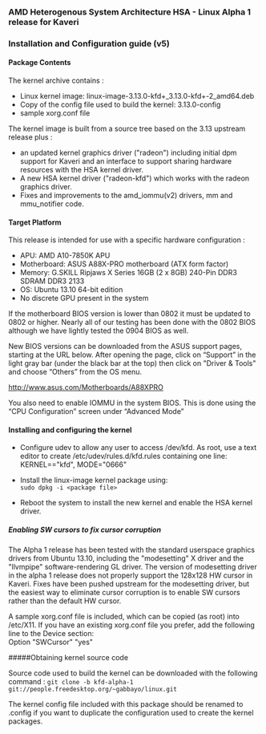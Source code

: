 ### AMD Heterogenous System Architecture HSA - Linux Alpha 1 release for Kaveri

### Installation and Configuration guide (v5)

#### Package Contents

The kernel archive contains : 

* Linux kernel image: linux-image-3.13.0-kfd+_3.13.0-kfd+-2_amd64.deb
* Copy of the config file used to build the kernel: 3.13.0-config
* sample xorg.conf file

The kernel image is built from a source tree based on the 3.13 upstream release plus :

* an updated kernel graphics driver ("radeon") including initial dpm support for Kaveri and an interface to support sharing hardware resources with the HSA kernel driver.
* A new HSA kernel driver ("radeon-kfd") which works with the radeon graphics driver.
* Fixes and improvements to the amd_iommu(v2) drivers, mm and mmu_notifier code.

#### Target Platform

This release is intended for use with a specific hardware configuration :

* APU:            AMD A10-7850K APU
* Motherboard:    ASUS A88X-PRO motherboard (ATX form factor)
* Memory:         G.SKILL Ripjaws X Series 16GB (2 x 8GB) 240-Pin DDR3 SDRAM DDR3 2133
* OS:             Ubuntu 13.10 64-bit edition
* No discrete GPU present in the system

If the motherboard BIOS version is lower than 0802 it must be updated to 0802 or higher. Nearly all of our testing has been done with the 0802 BIOS although we have lightly tested the 0904 BIOS as well. 

New BIOS versions can be downloaded from the ASUS support pages, starting at the URL below.  After opening the page, click on “Support” in the light gray bar (under the black bar at the top) then click on "Driver & Tools" and choose “Others” from the OS menu.

http://www.asus.com/Motherboards/A88XPRO

You also need to enable IOMMU in the system BIOS. This is done using the “CPU Configuration” screen under “Advanced Mode” 

#### Installing and configuring the kernel

* Configure udev to allow any user to access /dev/kfd. As root, use a text editor to create /etc/udev/rules.d/kfd.rules containing one line:  
KERNEL=="kfd", MODE="0666"

* Install the linux-image kernel package using:  
  `sudo dpkg -i <package file>`  

* Reboot the system to install the new kernel and enable the HSA kernel driver.
 
##### Enabling SW cursors to fix cursor corruption

The Alpha 1 release has been tested with the standard userspace graphics drivers from Ubuntu 13.10, including the "modesetting" X driver and the "llvmpipe" software-rendering GL driver. The version of modesetting driver in the alpha 1 release does not properly support the 128x128 HW cursor in Kaveri. Fixes have been pushed upstream for the modesetting driver, but the easiest way to eliminate cursor corruption is to enable SW cursors rather than the default HW cursor. 

A sample xorg.conf file is included, which can be copied (as root) into /etc/X11. If you have an existing xorg.conf file you prefer, add the following line to the Device section:  
Option "SWCursor" "yes" 

#####Obtaining kernel source code 

Source code used to build the kernel can be downloaded with the following command : 
`git clone -b kfd-alpha-1 git://people.freedesktop.org/~gabbayo/linux.git`

The kernel config file included with this package should be renamed to .config if you want to duplicate the configuration used to create the kernel packages. 
